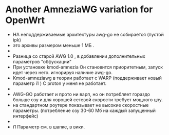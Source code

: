 # Another AmneziaWG variation for OpenWrt

+ НА неподдерживаемые архитектуры awg-go не собирается (пустой ipk)
+ это архивы размером меньше 1 МБ .
+ 
+ Разница со старой AWG 1.0 , в добавлении дополнительных параметров "обфускации"
+ При установке kmod-amnezia Он становится приоритетным, запуск идет через него. игнорируя наличие awg-go.
+ Kmod-amneziawg в теории работает с WARP (поддерживает новый параметр i1 ) С proton у меня не работает.
+ 
+ AWG-GO работает и прото ни варп, но он потребляет гораздо больше озу и для хорошей сетевой скорости требует мощного цпу.
+ на стандартном роутере показывает не высокие скоростные параметры. (потребление озу 30-60 Мб на каждый запущенный интерфейс)
+
+  i1 Параметр см. в шапке, в вики.
